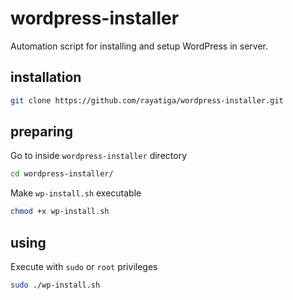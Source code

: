 # wordpress-installer

Automation script for installing and setup WordPress in server.

## installation

```bash
git clone https://github.com/rayatiga/wordpress-installer.git
```

## preparing

Go to inside `wordpress-installer` directory

```bash
cd wordpress-installer/
```

Make `wp-install.sh` executable

```bash
chmod +x wp-install.sh
```

## using

Execute with `sudo` or `root` privileges

```bash
sudo ./wp-install.sh
```
